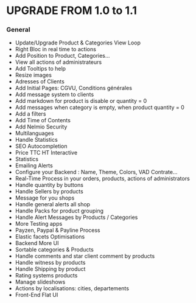 UPGRADE FROM 1.0 to 1.1
=======================

### General
  * Update/Upgrade Product & Categories View Loop
  * Right Bloc in real time to actions
  * Add Position to Product, Categories...
  * View all actions of administrateurs
  * Add Tooltips to help
  * Resize images
  * Adresses of Clients
  * Add Initial Pages: CGVU, Conditions générales
  * Add message system to clients
  * Add  markdown for product is disable or quantity = 0
  * Add messages when category is empty, when product quantity = 0
  * Add a filters
  * Add Time of Contents
  * Add Nelmio Security
  * Multilanguages
  * Handle Statistics
  * SEO Autocompletion
  * Price TTC HT Interactive
  * Statistics
  * Emailing Alerts
  * Configure your Backend : Name, Theme, Colors, VAD Contrate...
  * Real-Time Process in your orders, products, actions of administrators
  * Handle quantity by buttons
  * Handle Sellers by products
  * Message for you shops
  * Handle general alerts all shop
  * Handle Packs for product grouping
  * Handle Alert Messages by Products / Categories
  * More Testing apps
  * Payzen, Paypal & Payline Process
  * Elastic facets Optimisations
  * Backend More UI
  * Sortable categories & Products
  * Handle comments and star client comment by products
  * Handle witness by products
  * Handle Shipping by product
  * Rating systems products
  * Manage slideshows
  * Actions by localisations: cities, departements
  * Front-End Flat UI

